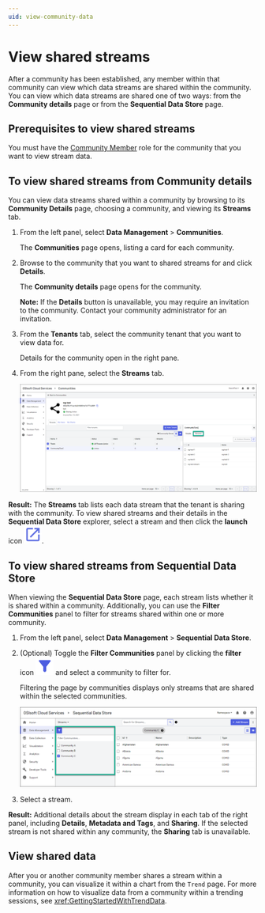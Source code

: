 ```yaml
---
uid: view-community-data
---
```


# View shared streams 

After a community has been established, any member within that community can view which data streams are shared within the community. You can view which data streams are shared one of two ways: from the **Community details** page or from the **Sequential Data Store** page.

## Prerequisites to view shared streams

You must have the [Community Member](xref:ccRoles#community-roles-preview) role for the community that you want to view stream data.

## To view shared streams from Community details

You can view data streams shared within a community by browsing to its **Community Details** page, choosing a community, and viewing its **Streams** tab.

1. From the left panel, select **Data Management** > **Communities**.

    The **Communities** page opens, listing a card for each community.

1. Browse to the community that you want to shared streams for and click **Details**.

    The **Community details** page opens for the community. 
    
    **Note:** If the **Details** button is unavailable, you may require an invitation to the community. Contact your community administrator for an invitation.
    
1. From the **Tenants** tab, select the community tenant that you want to view data for.

    Details for the community open in the right pane.

1. From the right pane, select the **Streams** tab.

    ![Tenant shared streams](images/communities-shared-streams.png)

**Result:** The **Streams** tab lists each data stream that the tenant is sharing with the community. To view shared streams and their details in the **Sequential Data Store** explorer, select a stream and then click the **launch** icon ![launch icon](images/launch_black_18dp.svg). 

## To view shared streams from Sequential Data Store

When viewing the **Sequential Data Store** page, each stream lists whether it is shared within a community. Additionally, you can use the **Filter Communities** panel to filter for streams shared within one or more community.

1. From the left panel, select **Data Management** > **Sequential Data Store**.

1. (Optional) Toggle the **Filter Communities** panel by clicking the **filter** icon ![filter icon](images/filter_alt_black_18dp.svg) and select a community to filter for.

    Filtering the page by communities displays only streams that are shared within the selected communities.
    
    ![Filter communities](images/filter-pane.png)

1. Select a stream.

**Result:** Additional details about the stream display in each tab of the right panel, including **Details**, **Metadata and Tags**, and **Sharing**. If the selected stream is not shared within any community, the **Sharing** tab is unavailable.

## View shared data

After you or another community member shares a stream within a community, you can visualize it within a chart from the `Trend` page. For more information on how to visualize data from a community within a trending sessions, see <xref:GettingStartedWithTrendData>.
